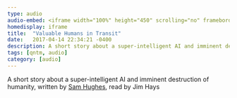 ```yaml
---
type: audio
audio-embed: <iframe width="100%" height="450" scrolling="no" frameborder="no" src="/ValuableHumans.mp3"></iframe>
homedisplay: iframe
title:  "Valuable Humans in Transit"
date:   2017-04-14 22:34:21 -0400
description: A short story about a super-intelligent AI and imminent destruction of humanity
tags: [qntm, audio]
category: [audio]
---
```


A short story about a super-intelligent AI and imminent destruction of humanity, written by [Sam Hughes](https://qntm.org/transit), read by Jim Hays
